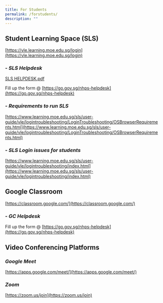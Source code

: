 ```yaml
---
title: For Students
permalink: /forstudents/
description: ""
---
```

**Student Learning Space (SLS)**
--------------------------------

[https://vle.learning.moe.edu.sg/login](https://vle.learning.moe.edu.sg/login)

### \- _SLS Helpdesk_

[SLS HELPDESK.pdf](https://www.nanhuapri.moe.edu.sg/files/Information%20Sheets/SLS%20HELPDESK.pdf)

Fill up the form @ [https://go.gov.sg/nhps-helpdesk](https://go.gov.sg/nhps-helpdesk)

### \- _Requirements to run SLS_

[https://www.learning.moe.edu.sg/sls/user-guide/vle/logintroubleshooting/LoginTroubleshooting/OSBrowserRequirements.html](https://www.learning.moe.edu.sg/sls/user-guide/vle/logintroubleshooting/LoginTroubleshooting/OSBrowserRequirements.html)

### \- _SLS Login issues for students_

[https://www.learning.moe.edu.sg/sls/user-guide/vle/logintroubleshooting/index.html](https://www.learning.moe.edu.sg/sls/user-guide/vle/logintroubleshooting/index.html)

**Google Classroom**
--------------------

[https://classroom.google.com/](https://classroom.google.com/)

### \- _GC Helpdesk_

Fill up the form @ [https://go.gov.sg/nhps-helpdesk](https://go.gov.sg/nhps-helpdesk)

**Video Conferencing Platforms**
--------------------------------

### _Google Meet_

[https://apps.google.com/meet/](https://apps.google.com/meet/)

### _Zoom_

[https://zoom.us/join](https://zoom.us/join)